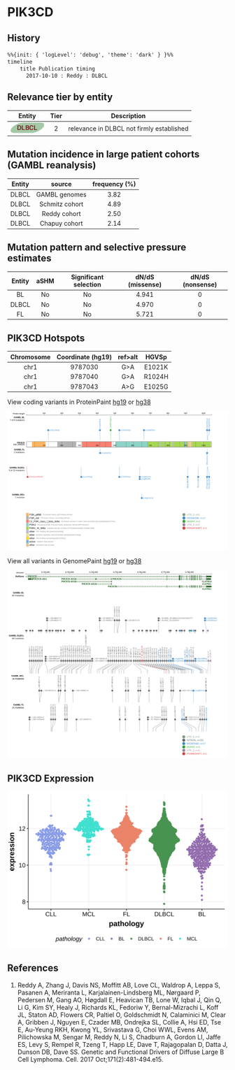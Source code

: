 # PIK3CD

## History
```mermaid
%%{init: { 'logLevel': 'debug', 'theme': 'dark' } }%%
timeline
    title Publication timing
      2017-10-10 : Reddy : DLBCL
```

## Relevance tier by entity

|Entity|Tier|Description                              |
|:------:|:----:|-----------------------------------------|
|![DLBCL](images/icons/DLBCL_tier2.png) |2   |relevance in DLBCL not firmly established|

## Mutation incidence in large patient cohorts (GAMBL reanalysis)

|Entity|source        |frequency (%)|
|:------:|:--------------:|:-------------:|
|DLBCL |GAMBL genomes |3.82         |
|DLBCL |Schmitz cohort|4.89         |
|DLBCL |Reddy cohort  |2.50         |
|DLBCL |Chapuy cohort |2.14         |

## Mutation pattern and selective pressure estimates

|Entity|aSHM|Significant selection|dN/dS (missense)|dN/dS (nonsense)|
|:------:|:----:|:---------------------:|:----------------:|:----------------:|
|BL    |No  |No                   |4.941           |0               |
|DLBCL |No  |No                   |4.970           |0               |
|FL    |No  |No                   |5.721           |0               |




 ## PIK3CD Hotspots

| Chromosome |Coordinate (hg19) | ref>alt | HGVSp | 
 | :---:| :---: | :--: | :---: |
| chr1 | 9787030 | G>A | E1021K |
| chr1 | 9787040 | G>A | R1024H |
| chr1 | 9787043 | A>G | E1025G |

View coding variants in ProteinPaint [hg19](https://morinlab.github.io/LLMPP/GAMBL/PIK3CD_protein.html)  or [hg38](https://morinlab.github.io/LLMPP/GAMBL/PIK3CD_protein_hg38.html)

![](images/proteinpaint/PIK3CD_NM_005026.svg)

View all variants in GenomePaint [hg19](https://morinlab.github.io/LLMPP/GAMBL/PIK3CD.html)  or [hg38](https://morinlab.github.io/LLMPP/GAMBL/PIK3CD_hg38.html)

![](images/proteinpaint/PIK3CD.svg)

## PIK3CD Expression
![](images/gene_expression/PIK3CD_by_pathology.svg)
<!-- ORIGIN: reddyGeneticFunctionalDrivers2017 -->
<!-- DLBCL: reddyGeneticFunctionalDrivers2017 -->

## References
1.  Reddy A, Zhang J, Davis NS, Moffitt AB, Love CL, Waldrop A, Leppa S, Pasanen A, Meriranta L, Karjalainen-Lindsberg ML, Nørgaard P, Pedersen M, Gang AO, Høgdall E, Heavican TB, Lone W, Iqbal J, Qin Q, Li G, Kim SY, Healy J, Richards KL, Fedoriw Y, Bernal-Mizrachi L, Koff JL, Staton AD, Flowers CR, Paltiel O, Goldschmidt N, Calaminici M, Clear A, Gribben J, Nguyen E, Czader MB, Ondrejka SL, Collie A, Hsi ED, Tse E, Au-Yeung RKH, Kwong YL, Srivastava G, Choi WWL, Evens AM, Pilichowska M, Sengar M, Reddy N, Li S, Chadburn A, Gordon LI, Jaffe ES, Levy S, Rempel R, Tzeng T, Happ LE, Dave T, Rajagopalan D, Datta J, Dunson DB, Dave SS. Genetic and Functional Drivers of Diffuse Large B Cell Lymphoma. Cell. 2017 Oct;171(2):481-494.e15. 
